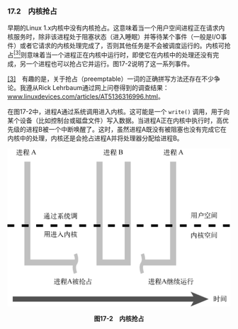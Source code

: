 ### 17.2　内核抢占

早期的Linux 1.x内核中没有内核抢占。这意味着当一个用户空间进程正在请求内核服务时，除非该进程处于阻塞状态（进入睡眠）并等待某个事件（一般是I/O事件）或者它请求的内核处理完成了，否则其他任务是不会被调度运行的。内核可抢占<a class="my_markdown" href="['#anchor173']"><sup class="my_markdown">[3]</sup></a>则意味着当一个进程正在内核中运行时，即使它在内核中的处理还没有完成，另一个进程也可以抢占它并运行。图17-2说明了这一系列事件。

<a class="my_markdown" href="['#ac173']">[3]</a>　有趣的是，关于抢占（preemptable）一词的正确拼写方法还存在不少争论。我遵从Rick Lehrbaum通过网上问卷得到的调查结果：<a href="http://www.linuxdevices.com/articles/AT5136316996.html">www.linuxdevices.com/articles/AT5136316996.html</a>。

在图17-2中，进程A通过系统调用进入内核。这可能是一个 `write()` 调用，用于向某个设备（比如控制台或磁盘文件）写入数据。当进程A正在内核中执行时，高优先级的进程B被一个中断唤醒了。这时，虽然进程A既没有被阻塞也没有完成它在内核中的处理，内核还是会抢占进程A并将处理器分配给进程B。

![511.png](../images/511.png)
<center class="my_markdown"><b class="my_markdown">图17-2　内核抢占</b></center>

